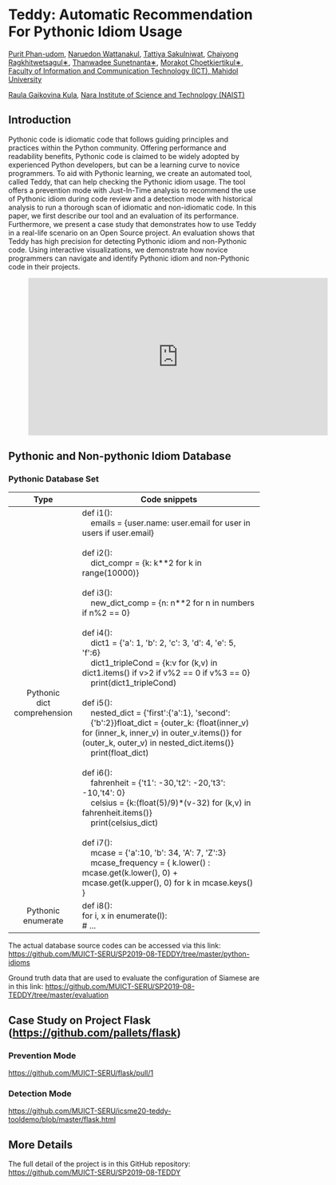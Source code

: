 # Teddy: Automatic Recommendation For Pythonic Idiom Usage


[Purit Phan-udom](mailto:purit.pha@gmail.com), [Naruedon Wattanakul](mailto:naruedonw@gmail.com), [Tattiya Sakulniwat](mailto:tattiya.sakul@gmail.com), [Chaiyong Ragkhitwetsagul∗](https://cragkhit.github.io/), [Thanwadee Sunetnanta∗](http://mucc.mahidol.ac.th/~ittth/), [Morakot Choetkiertikul∗](https://morakot-ch.com/), [Faculty of Information and Communication Technology (ICT), Mahidol University](https://www.ict.mahidol.ac.th/)

[Raula Gaikovina Kula](https://raux.github.io/), [Nara Institute of Science and Technology (NAIST)](https://naist-se.github.io/)

## Introduction

Pythonic code is idiomatic code that follows guiding principles and practices within the Python community.
Offering performance and readability benefits, Pythonic code is claimed to be widely adopted by experienced Python developers, but can be a learning curve to novice programmers. 
To aid with Pythonic learning, we create an automated tool, called Teddy, that can help checking the Pythonic idiom usage.
The tool offers a prevention mode with Just-In-Time analysis to recommend the use of Pythonic idiom during code review and a detection mode with historical analysis to run a thorough scan of idiomatic and non-idiomatic code.
In this paper, we first describe our tool and an evaluation of its performance.
Furthermore, we present a case study that demonstrates how to use Teddy in a real-life scenario on an Open Source project.
An evaluation shows that Teddy has high precision for detecting Pythonic idiom and non-Pythonic code. 
Using interactive visualizations, we demonstrate how novice programmers can navigate and identify Pythonic idiom and non-Pythonic code in their projects. 

<figure><iframe width="600" height="315" src="https://www.youtube.com/embed/tmmsqCOxUic" frameborder="0" allow="accelerometer; autoplay; encrypted-media; gyroscope; picture-in-picture" allowfullscreen></iframe></figure>

## Pythonic and Non-pythonic Idiom Database
### Pythonic Database Set
|              Type              | Code snippets                                                                                                                                                  |
|:------------------------------:|----------------------------------------------------------------------------------------------------------------------------------------------------------------|
| Pythonic<br>dict comprehension | def i1():<br>&nbsp;&nbsp;&nbsp;&nbsp;emails = {user.name: user.email for user in users if user.email}<br><br>def i2():<br>&nbsp;&nbsp;&nbsp;&nbsp;dict_compr = {k: k*\*2 for k in range(10000)}<br><br>def i3():<br>&nbsp;&nbsp;&nbsp;&nbsp;new_dict_comp = {n: n*\*2 for n in numbers if n%2 == 0}<br><br>def i4():<br>&nbsp;&nbsp;&nbsp;&nbsp;dict1 = {'a': 1, 'b': 2, 'c': 3, 'd': 4, 'e': 5, 'f':6}<br>&nbsp;&nbsp;&nbsp;&nbsp;dict1_tripleCond = {k:v for (k,v) in dict1.items() if v>2 if v%2 == 0 if v%3 == 0}<br>&nbsp;&nbsp;&nbsp;&nbsp;print(dict1_tripleCond)<br><br>def i5():<br>&nbsp;&nbsp;&nbsp;&nbsp;nested_dict = {'first':{'a':1}, 'second':<br>&nbsp;&nbsp;&nbsp;&nbsp;{'b':2}}float_dict = {outer_k: {float(inner_v) for (inner_k, inner_v) in outer_v.items()} for (outer_k, outer_v) in nested_dict.items()}<br>&nbsp;&nbsp;&nbsp;&nbsp;print(float_dict)<br><br>def i6():<br>&nbsp;&nbsp;&nbsp;&nbsp;fahrenheit = {'t1': -30,'t2': -20,'t3': -10,'t4': 0}<br>&nbsp;&nbsp;&nbsp;&nbsp;celsius = {k:(float(5)/9)\*(v-32) for (k,v) in fahrenheit.items()}<br>&nbsp;&nbsp;&nbsp;&nbsp;print(celsius_dict)<br><br>def i7():<br>&nbsp;&nbsp;&nbsp;&nbsp;mcase = {'a':10, 'b': 34, 'A': 7, 'Z':3}<br>&nbsp;&nbsp;&nbsp;&nbsp;mcase_frequency = { k.lower() : mcase.get(k.lower(), 0) + mcase.get(k.upper(), 0) for k in mcase.keys() } |
| Pythonic<br>enumerate          | def i8():<br>for i, x in enumerate(l):<br>        # ...                                                                                    |

The actual database source codes can be accessed via this link: https://github.com/MUICT-SERU/SP2019-08-TEDDY/tree/master/python-idioms

Ground truth data that are used to evaluate the configuration of Siamese are in this link: https://github.com/MUICT-SERU/SP2019-08-TEDDY/tree/master/evaluation

## Case Study on Project Flask (https://github.com/pallets/flask)

### Prevention Mode
https://github.com/MUICT-SERU/flask/pull/1
### Detection Mode
https://github.com/MUICT-SERU/icsme20-teddy-tooldemo/blob/master/flask.html

## More Details
The full detail of the project is in this GitHub repository: https://github.com/MUICT-SERU/SP2019-08-TEDDY


